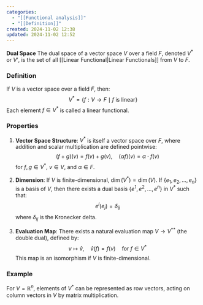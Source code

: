 ```yaml
---
categories:
  - "[[Functional analysis]]"
  - "[[Definition]]"
created: 2024-11-02 12:38
updated: 2024-11-02 12:52
---
```

**Dual Space**
The dual space of a vector space $V$ over a field $F$, denoted $V^*$ or $V'$, is the set of all [[Linear Functional|Linear Functionals]] from $V$ to $F$.

### Definition
If $V$ is a vector space over a field $F$, then:
$$
V^* = \{ f : V \to F \mid f \text{ is linear} \}
$$
Each element $f \in V^*$ is called a linear functional.

### Properties
1. **Vector Space Structure**: $V^*$ is itself a vector space over $F$, where addition and scalar multiplication are defined pointwise:
   $$
   (f + g)(v) = f(v) + g(v), \quad (\alpha f)(v) = \alpha \cdot f(v)
   $$
   for $f, g \in V^*$, $v \in V$, and $\alpha \in F$.

2. **Dimension**: If $V$ is finite-dimensional, $\dim(V^*) = \dim(V)$. If $\{e_1, e_2, \dots, e_n\}$ is a basis of $V$, then there exists a dual basis $\{e^1, e^2, \dots, e^n\}$ in $V^*$ such that:
   $$
   e^i(e_j) = \delta_{ij}
   $$
   where $\delta_{ij}$ is the Kronecker delta.

3. **Evaluation Map**: There exists a natural evaluation map $V \to V^{**}$ (the double dual), defined by:
   $$
   v \mapsto \hat{v}, \quad \hat{v}(f) = f(v) \quad \text{for } f \in V^*
   $$
   This map is an isomorphism if $V$ is finite-dimensional.

### Example
For $V = \mathbb{R}^n$, elements of $V^*$ can be represented as row vectors, acting on column vectors in $V$ by matrix multiplication.